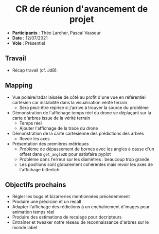 <center><h1>CR de réunion d'avancement de projet</h1></center>

- **Participants** : Théo Larcher, Pascal Vasseur
- **Date** : 12/07/2021
- **Voie** : Présentiel 

## Travail
- Récap travail (cf. JdB).

## Mapping
- Vue polaire/radar laissée de côté au profit d'une vue en référentiel cartésien car instabilité dans la visualisation vérité terrain
    - Sera peut-être reprise si j'arrive à trouver la source du problème
- Démonstration de l'affichage temps réel du drone se déplaçant sur la carte d'arbres issue de la vérité terrain
    - Temps réel
    - Ajouter l'affichage de la trace du drone
- Démonstration de la carte cartesienne des prédictions des arbres
    - Revoir les axes
- Présentation des premières métriques
    - Problème de dépassement de bornes avec les angles à cause d'un offset dans `get_angle2D` pour satisfaire pyplot
	- Problème dans l'erreur sur les diamètres : beaucoup trop grande
	- Les positions sont globalement cohérentes mais revoir les axes de l'affichage bitterlich

## Objectifs prochains
- Régler les bugs et bizarreries mentionnées précédemment
- Produire une précision et un recall
- Adapter l'affichage des rédictions à un enchaînement d'images pour animation temps réel
- Produire des estimations de recalage pour decripteurs
- Entraîner et tweaker notre réseau de reconnaissance d'arbres sur le monde label